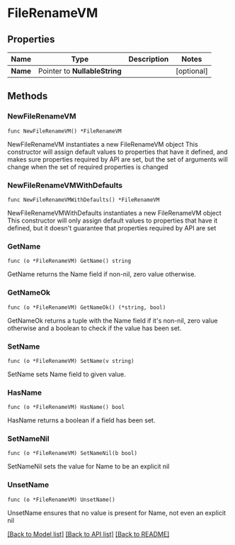 # FileRenameVM

## Properties

Name | Type | Description | Notes
------------ | ------------- | ------------- | -------------
**Name** | Pointer to **NullableString** |  | [optional] 

## Methods

### NewFileRenameVM

`func NewFileRenameVM() *FileRenameVM`

NewFileRenameVM instantiates a new FileRenameVM object
This constructor will assign default values to properties that have it defined,
and makes sure properties required by API are set, but the set of arguments
will change when the set of required properties is changed

### NewFileRenameVMWithDefaults

`func NewFileRenameVMWithDefaults() *FileRenameVM`

NewFileRenameVMWithDefaults instantiates a new FileRenameVM object
This constructor will only assign default values to properties that have it defined,
but it doesn't guarantee that properties required by API are set

### GetName

`func (o *FileRenameVM) GetName() string`

GetName returns the Name field if non-nil, zero value otherwise.

### GetNameOk

`func (o *FileRenameVM) GetNameOk() (*string, bool)`

GetNameOk returns a tuple with the Name field if it's non-nil, zero value otherwise
and a boolean to check if the value has been set.

### SetName

`func (o *FileRenameVM) SetName(v string)`

SetName sets Name field to given value.

### HasName

`func (o *FileRenameVM) HasName() bool`

HasName returns a boolean if a field has been set.

### SetNameNil

`func (o *FileRenameVM) SetNameNil(b bool)`

 SetNameNil sets the value for Name to be an explicit nil

### UnsetName
`func (o *FileRenameVM) UnsetName()`

UnsetName ensures that no value is present for Name, not even an explicit nil

[[Back to Model list]](../README.md#documentation-for-models) [[Back to API list]](../README.md#documentation-for-api-endpoints) [[Back to README]](../README.md)


